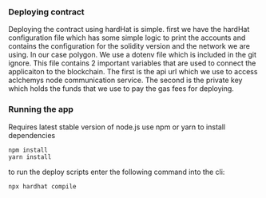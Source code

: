 ### Deploying contract
  Deploying the contract using hardHat is simple. first we have the hardHat configuration file which has some simple logic to print the accounts and contains the configuration for the solidity version and the network we are using. In our case polygon.
  We use a dotenv file which is included in the git ignore. This file contains 2 important variables that are used to connect the applicaiton to the blockchain. The first is the api url which we use to access aclchemys node communication service. The second is the private key which holds the funds that we use to pay the gas fees for deploying. 

### Running the app
  Requires latest stable version of node.js
  use npm or yarn to install dependencies
  ```
  npm install
  yarn install
  ```
  to run the deploy scripts enter the following command into the cli:
  ```
  npx hardhat compile
  ```
